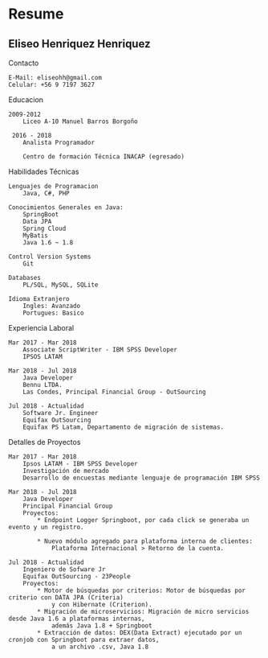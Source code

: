 Resume
================

Eliseo Henriquez Henriquez
------------------

Contacto

	E-Mail: eliseohh@gmail.com
    Celular: +56 9 7197 3627

Educacion

    2009-2012
        Liceo A-10 Manuel Barros Borgoño

	 2016 - 2018
		Analista Programador

		Centro de formación Técnica INACAP (egresado)

Habilidades Técnicas

	Lenguajes de Programacion
		Java, C#, PHP

    Conocimientos Generales en Java:
        SpringBoot
        Data JPA
        Spring Cloud
        MyBatis
        Java 1.6 ~ 1.8

	Control Version Systems
		Git

	Databases
		PL/SQL, MySQL, SQLite

    Idioma Extranjero
        Ingles: Avanzado
        Portugues: Basico

Experiencia Laboral

    Mar 2017 - Mar 2018
		Associate ScriptWriter - IBM SPSS Developer
		IPSOS LATAM

	Mar 2018 - Jul 2018
        Java Developer
		Bennu LTDA.
		Las Condes, Principal Financial Group - OutSourcing

	Jul 2018 - Actualidad
		Software Jr. Engineer
		Equifax OutSourcing
		Equifax PS Latam, Departamento de migración de sistemas.

Detalles de Proyectos

  	Mar 2017 - Mar 2018
        Ipsos LATAM - IBM SPSS Developer
        Investigación de mercado
        Desarrollo de encuestas mediante lenguaje de programación IBM SPSS

	Mar 2018 - Jul 2018
		Java Developer
		Principal Financial Group
		Proyectos:
			* Endpoint Logger Springboot, por cada click se generaba un evento y un registro.
			
			* Nuevo módulo agregado para plataforma interna de clientes: 
				Plataforma Internacional > Retorno de la cuenta.

	Jul 2018 - Actualidad
		Ingeniero de Sofware Jr
		Equifax OutSourcing - 23People
		Proyectos:
			* Motor de búsquedas por criterios: Motor de búsquedas por criterio con DATA JPA (Criteria) 
				y con Hibernate (Criterion).
			* Migración de microservicios: Migración de micro servicios desde Java 1.6 a plataformas internas, 
				además Java 1.8 + Springboot
			* Extracción de datos: DEX(Data Extract) ejecutado por un cronjob con Springboot para extraer datos, 
				a un archivo .csv, Java 1.8
